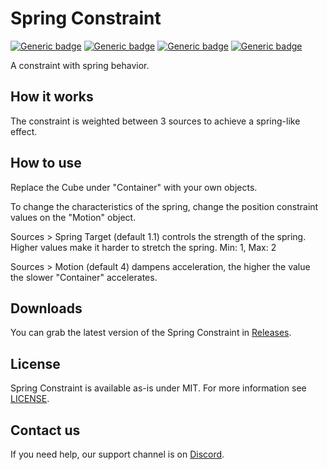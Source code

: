 # Spring Constraint
  
[![Generic badge](https://img.shields.io/badge/Version-1.0-orange.svg)](https://github.com/VRLabs/Spring-Constraint/releases/latest)
[![Generic badge](https://img.shields.io/badge/Unity-2019.4.31f1-informational.svg)](https://unity3d.com/unity/whats-new/2019.4.31)
[![Generic badge](https://img.shields.io/badge/SDK-AvatarSDK3-informational.svg)](https://vrchat.com/home/download)
[![Generic badge](https://img.shields.io/badge/License-MIT-informational.svg)](https://github.com/VRLabs/Spring-Constraint/blob/main/LICENSE)  

A constraint with spring behavior.

## How it works

The constraint is weighted between 3 sources to achieve a spring-like effect.

## How to use

Replace the Cube under "Container" with your own objects.

To change the characteristics of the spring, change the position constraint values on the "Motion" object.

Sources > Spring Target (default 1.1) controls the strength of the spring. Higher values make it harder to stretch the spring. Min: 1, Max: 2

Sources > Motion (default 4) dampens acceleration, the higher the value the slower "Container" accelerates.

## Downloads

You can grab the latest version of the Spring Constraint in [Releases](https://github.com/VRLabs/Spring-Constraint/releases/latest).

## License

Spring Constraint is available as-is under MIT. For more information see [LICENSE](https://github.com/VRLabs/Spring-Constraint/blob/main/LICENSE).

## Contact us

If you need help, our support channel is on [Discord](https://discord.vrlabs.dev).

